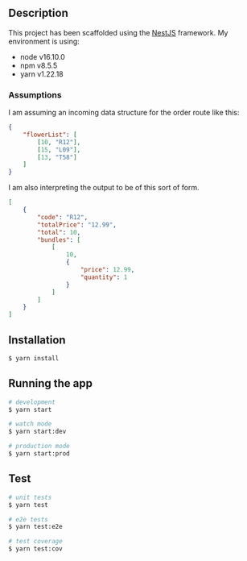 ## Description

This project has been scaffolded using the [NestJS](https://github.com/nestjs/nest) framework. My environment is using:
- node v16.10.0
- npm v8.5.5
- yarn v1.22.18

### Assumptions
I am assuming an incoming data structure for the order route like this:
```json
{
    "flowerList": [
        [10, "R12"],
        [15, "L09"],
        [13, "T58"]
    ]
}
```

I am also interpreting the output to be of this sort of form.

```json
[
    {
        "code": "R12",
        "totalPrice": "12.99",
        "total": 10,
        "bundles": [
            [
                10,
                {
                    "price": 12.99,
                    "quantity": 1
                }
            ]
        ]
    }
]
```

## Installation

```bash
$ yarn install
```

## Running the app

```bash
# development
$ yarn start

# watch mode
$ yarn start:dev

# production mode
$ yarn start:prod
```

## Test

```bash
# unit tests
$ yarn test

# e2e tests
$ yarn test:e2e

# test coverage
$ yarn test:cov
```
